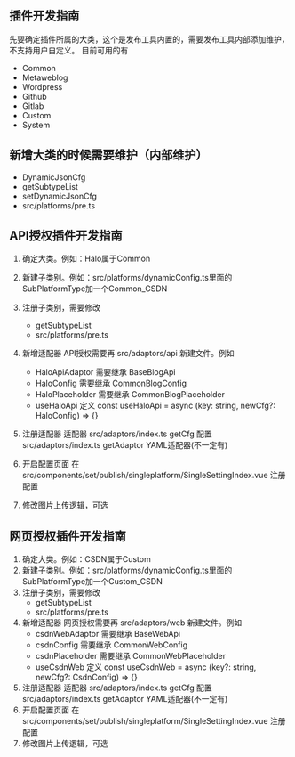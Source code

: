 ## 插件开发指南

先要确定插件所属的大类，这个是发布工具内置的，需要发布工具内部添加维护，不支持用户自定义。
目前可用的有
- Common
- Metaweblog
- Wordpress
- Github
- Gitlab
- Custom
- System

## 新增大类的时候需要维护（内部维护）
- DynamicJsonCfg
- getSubtypeList
- setDynamicJsonCfg
- src/platforms/pre.ts
  
## API授权插件开发指南

1. 确定大类。例如：Halo属于Common
2. 新建子类别。例如：src/platforms/dynamicConfig.ts里面的SubPlatformType加一个Common_CSDN
3. 注册子类别，需要修改
   - getSubtypeList
   - src/platforms/pre.ts
4. 新增适配器
   API授权需要再 src/adaptors/api 新建文件。例如
   - HaloApiAdaptor 需要继承 BaseBlogApi
   - HaloConfig 需要继承 CommonBlogConfig
   - HaloPlaceholder 需要继承 CommonBlogPlaceholder
   - useHaloApi 定义 const useHaloApi = async (key: string, newCfg?: HaloConfig) => {}

5. 注册适配器
   适配器 src/adaptors/index.ts getCfg
   配置 src/adaptors/index.ts getAdaptor
   YAML适配器(不一定有)
6. 开启配置页面
   在 src/components/set/publish/singleplatform/SingleSettingIndex.vue 注册配置
7. 修改图片上传逻辑，可选

## 网页授权插件开发指南

1. 确定大类。例如：CSDN属于Custom
2. 新建子类别。例如：src/platforms/dynamicConfig.ts里面的SubPlatformType加一个Custom_CSDN
3. 注册子类别，需要修改
   - getSubtypeList
   - src/platforms/pre.ts
4. 新增适配器
   网页授权需要再 src/adaptors/web 新建文件。例如
   - csdnWebAdaptor 需要继承 BaseWebApi
   - csdnConfig 需要继承 CommonWebConfig
   - csdnPlaceholder 需要继承 CommonWebPlaceholder
   - useCsdnWeb 定义 const useCsdnWeb = async (key?: string, newCfg?: CsdnConfig) => {}
5. 注册适配器
   适配器 src/adaptors/index.ts getCfg
   配置 src/adaptors/index.ts getAdaptor
   YAML适配器(不一定有)
6. 开启配置页面
   在 src/components/set/publish/singleplatform/SingleSettingIndex.vue 注册配置
7. 修改图片上传逻辑，可选